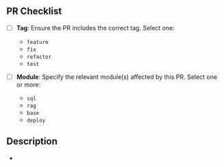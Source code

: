 ## PR Checklist

- [ ] **Tag**: Ensure the PR includes the correct tag. Select one:
  - `feature`
  - `fix`
  - `refactor`
  - `test`

- [ ] **Module**: Specify the relevant module(s) affected by this PR. Select one or more:
  - `sql`
  - `rag`
  - `base`
  - `deploy`
     
## Description
- 
